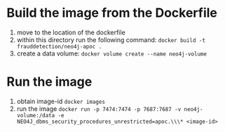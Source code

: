 # Build the image from the Dockerfile
 1. move to the location of the dockerfile
 2. within this directory run the following command: `docker build -t frauddetection/neo4j-apoc .`
 3. create a data volume: `docker volume create --name neo4j-volume`

# Run the image
 1. obtain image-id `docker images`
 2. run the image `docker run -p 7474:7474 -p 7687:7687 -v neo4j-volume:/data -e NEO4J_dbms_security_procedures_unrestricted=apoc.\\\* <image-id>` 
